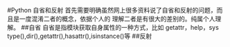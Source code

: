 #Python 自省和反射
首先需要明确虽然网上很多资料说了自省和反射的问题，而且是一度混淆二者的概念，依据个人的
理解二者是有很大的差别的。纯属个人理解。
##自省
    自省是指模块获取自身属性的一种方式，比如 getattr，help，sys
    type(),dir(),getattr(),hasattr(),isinstance()等
##反射